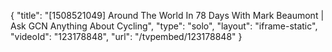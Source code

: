 {
    "title": "[1508521049] Around The World In 78 Days With Mark Beaumont | Ask GCN Anything About Cycling",
    "type": "solo",
    "layout": "iframe-static",
    "videoId": "123178848",
    "url": "\/tvpembed\/123178848"
}
